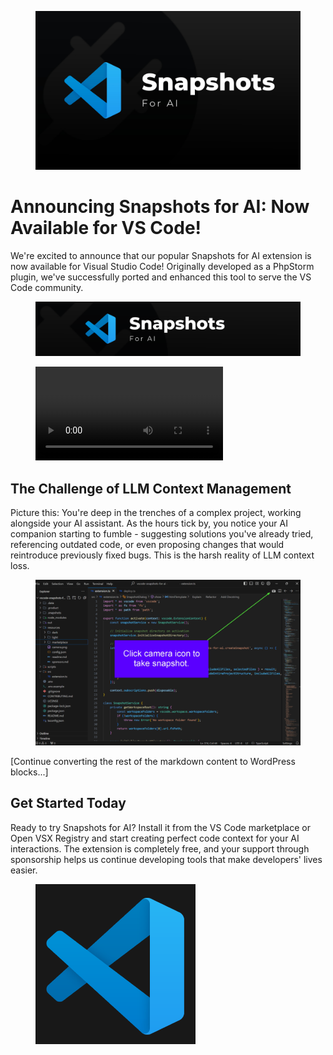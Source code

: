 <!-- wp:image {"id":123,"sizeSlug":"large"} -->
<figure class="wp-block-image size-large">
    <img src="featured-image.jpg" alt="Snapshots for AI Extension Banner" />
</figure>
<!-- /wp:image -->

<!-- wp:heading {"level":1} -->
<h1>Announcing Snapshots for AI: Now Available for VS Code!</h1>
<!-- /wp:heading -->

<!-- wp:paragraph -->
<p>We're excited to announce that our popular Snapshots for AI extension is now available for Visual Studio Code! Originally developed as a PhpStorm plugin, we've successfully ported and enhanced this tool to serve the VS Code community.</p>
<!-- /wp:paragraph -->

<!-- wp:image {"id":124,"sizeSlug":"large"} -->
<figure class="wp-block-image size-large">
    <img src="banner-1544x500.png" alt="Snapshots for AI Banner" />
</figure>
<!-- /wp:image -->

<!-- wp:video -->
<figure class="wp-block-video">
    <video controls src="https://youtu.be/0xXCoZJbTpw">
        <a href="https://youtu.be/0xXCoZJbTpw">View the demo video</a>
    </video>
</figure>
<!-- /wp:video -->

<!-- wp:heading -->
<h2>The Challenge of LLM Context Management</h2>
<!-- /wp:heading -->

<!-- wp:paragraph -->
<p>Picture this: You're deep in the trenches of a complex project, working alongside your AI assistant. As the hours tick by, you notice your AI companion starting to fumble - suggesting solutions you've already tried, referencing outdated code, or even proposing changes that would reintroduce previously fixed bugs. This is the harsh reality of LLM context loss.</p>
<!-- /wp:paragraph -->

<!-- wp:image {"id":125,"sizeSlug":"large"} -->
<figure class="wp-block-image size-large">
    <img src="screenshots/screenshot-1.png" alt="Snapshots for AI in Action" />
</figure>
<!-- /wp:image -->

[Continue converting the rest of the markdown content to WordPress blocks...]

<!-- wp:heading -->
<h2>Get Started Today</h2>
<!-- /wp:heading -->

<!-- wp:paragraph -->
<p>Ready to try Snapshots for AI? Install it from the VS Code marketplace or Open VSX Registry and start creating perfect code context for your AI interactions. The extension is completely free, and your support through sponsorship helps us continue developing tools that make developers' lives easier.</p>
<!-- /wp:paragraph -->

<!-- wp:image {"id":126,"sizeSlug":"large"} -->
<figure class="wp-block-image size-large">
    <img src="icon-256x256.png" alt="Snapshots for AI Icon" />
</figure>
<!-- /wp:image -->
